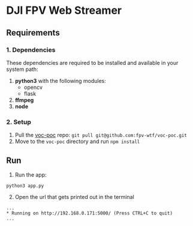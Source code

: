 # DJI FPV Web Streamer

## Requirements

### 1. Dependencies
These dependencies are required to be installed and available in your system path:
1. **python3** with the following modules:
    - opencv
    - flask
2. **ffmpeg**
3. **node**

### 2. Setup
1. Pull the [voc-poc](https://github.com/fpv-wtf/voc-poc) repo: `git pull git@github.com:fpv-wtf/voc-poc.git`
2. Move to the `voc-poc` directory and run `npm install`

## Run
1. Run the app:
```
python3 app.py
```
2. Open the url that gets printed out in the terminal
```
...
* Running on http://192.168.0.171:5000/ (Press CTRL+C to quit)
...
```